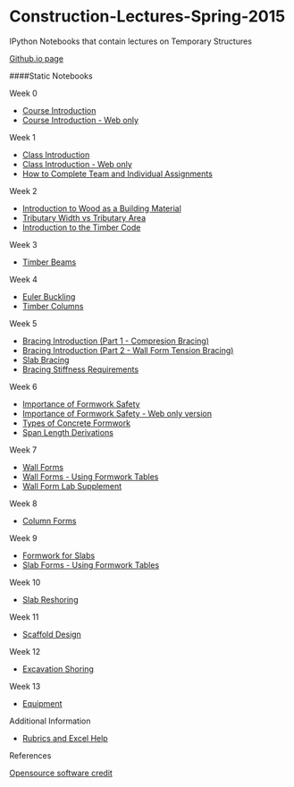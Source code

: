 Construction-Lectures-Spring-2015
=====================

IPython Notebooks that contain lectures on Temporary Structures

[Github.io page](http://damontallen.github.io/Construction-Lectures-Fall-2014/)

####Static Notebooks

Week 0

* [Course Introduction](http://nbviewer.jupyter.org/github/damontallen/Construction-Lectures-Fall-2014/blob/master/Week%200%20-%20Greetings.ipynb)
* [Course Introduction - Web only](http://nbviewer.jupyter.org/github/damontallen/Construction-Lectures-Fall-2014/blob/master/Week%200%20-%20Greetings%20-%20Web%20only.ipynb)
                        
Week 1

* [Class Introduction](http://nbviewer.jupyter.org/urls/raw.github.com/damontallen/Construction-Lectures-Fall-2014/master/Week%201%20-%20Class%20Introduction.ipynb)
* [Class Introduction - Web only](http://nbviewer.jupyter.org/urls/raw.github.com/damontallen/Construction-Lectures-Fall-2014/master/Week%201%20-%20Class%20Introduction%20-%20Web%20only.ipynb)
* [How to Complete Team and Individual Assignments](http://nbviewer.jupyter.org/github/damontallen/Construction-Lectures-Fall-2014/blob/master/Week%201%20-%20How%20to%20Complete%20Team%20and%20Individual%20Assignments.ipynb)

Week 2

* [Introduction to Wood as a Building Material](http://nbviewer.jupyter.org/urls/raw.github.com/damontallen/Construction-Lectures-Fall-2014/master/Week%202%20-%20Introduction%20to%20Wood%20as%20a%20Building%20Material.ipynb)
* [Tributary Width vs Tributary Area](http://nbviewer.jupyter.org/github/damontallen/Construction-Lectures-Fall-2014/blob/master/Week%202%20-%20Tributary%20Width%20vs%20Tributary%20Area.ipynb)
* [Introduction to the Timber Code](http://nbviewer.jupyter.org/github/damontallen/Construction-Lectures-Fall-2014/blob/master/Week%202%20-%20Introduction%20to%20Timber%20NDS.ipynb)

Week 3

* [Timber Beams](http://nbviewer.jupyter.org/github/damontallen/Construction-Lectures-Fall-2014/blob/master/Week%203%20-%20Timber%20Beam%20Lecture.ipynb)

Week 4

* <a href="http://nbviewer.jupyter.org/github/damontallen/Construction-Lectures-Fall-2014/blob/master/Week%204%20-%20Euler%20Buckling.ipynb">Euler Buckling</a>
* [Timber Columns](http://nbviewer.jupyter.org/github/damontallen/Construction-Lectures-Fall-2014/blob/master/Week%204%20-%20Timber%20Column%20Lecture.ipynb)

Week 5

* <a href="http://nbviewer.jupyter.org/github/damontallen/Construction-Lectures-Fall-2014/blob/master/Week%205%20-%20Braced%20Wall%20(Part%20-%201%20Compression%20Bracing).ipynb">Bracing Introduction (Part 1 - Compresion Bracing)</a>
* <a href="http://nbviewer.jupyter.org/github/damontallen/Construction-Lectures-Fall-2014/blob/master/Week%205%20-%20Braced%20Wall%20(Part%20-%202%20Tension%20Bracing%20with%20Fasteners)%20.ipynb">Bracing Introduction (Part 2 - Wall Form Tension Bracing)</a>
* [Slab Bracing](http://nbviewer.jupyter.org/github/damontallen/Construction-Lectures-Fall-2014/blob/master/Week%205%20-%20Slab%20Braces.ipynb)
* <a href="http://nbviewer.jupyter.org/github/damontallen/Construction-Lectures-Fall-2014/blob/master/Week%205%20-%20Bracing%20Stiffness%20Requirements.ipynb">Bracing Stiffness Requirements</a>

Week 6

* <a href="http://nbviewer.jupyter.org/github/damontallen/Construction-Lectures-Fall-2014/blob/master/Week%206%20-%20Importance%20of%20Formwork%20Safety.ipynb">Importance of Formwork Safety</a>
* <a href="http://nbviewer.jupyter.org/github/damontallen/Construction-Lectures-Fall-2014/blob/master/Week%206%20-%20Importance%20of%20Formwork%20Safety%20-%20Web%20only.ipynb">Importance of Formwork Safety - Web only version</a>
* <a href="http://nbviewer.jupyter.org/github/damontallen/Construction-Lectures-Fall-2014/blob/master/Week%206%20-%20Types%20of%20Concrete%20Form%20Work.ipynb">Types of Concrete Formwork</a>
* <a href="http://nbviewer.jupyter.org/github/damontallen/Construction-Lectures-Fall-2014/blob/master/Week%206%20-%20Span%20Length%20Derivations.ipynb">Span Length Derivations</a>

Week 7

* <a href="http://nbviewer.jupyter.org/urls/raw.githubusercontent.com/damontallen/Construction-Lectures-Fall-2014/master/Week%207%20-%20Wall%20Forms.ipynb">Wall Forms</a>
* <a href="http://nbviewer.jupyter.org/urls/raw.githubusercontent.com/damontallen/Construction-Lectures-Fall-2014/master/Week%207%20-%20Wall%20Forms%20-%20Using%20Tables.ipynb">Wall Forms - Using Formwork Tables</a>
* <a href="http://nbviewer.jupyter.org/github/damontallen/Construction-Lectures-Fall-2014/blob/master/Week%207%20-%20Wall%20Form%20Lab%20Supplement.ipynb">Wall Form Lab Supplement</a>

Week 8

* <a href="http://nbviewer.jupyter.org/urls/raw.githubusercontent.com/damontallen/Construction-Lectures-Fall-2014/master/Week%208%20-%20Column%20Forms.ipynb">Column Forms</a>

Week 9

* <a href="http://nbviewer.jupyter.org/urls/raw.githubusercontent.com/damontallen/Construction-Lectures-Fall-2014/master/Week%209%20-%20Slab%20Forms.ipynb">Formwork for Slabs</a>
* <a href="http://nbviewer.jupyter.org/urls/raw.githubusercontent.com/damontallen/Construction-Lectures-Fall-2014/master/Week%209%20-%20Slab%20Forms%20-%20Using%20Tables.ipynb">Slab Forms - Using Formwork Tables</a>

Week 10

* <a href="http://nbviewer.jupyter.org/urls/raw.githubusercontent.com/damontallen/Construction-Lectures-Fall-2014/master/Week%2010%20-%20Reshoring.ipynb">Slab Reshoring</a>

Week 11

* <a href="http://nbviewer.jupyter.org/urls/raw.githubusercontent.com/damontallen/Construction-Lectures-Fall-2014/master/Week%2011%20-%20Scaffolding.ipynb">Scaffold Design</a>


Week 12

* <a href="http://nbviewer.jupyter.org/urls/raw.githubusercontent.com/damontallen/Construction-Lectures-Fall-2014/master/Week%2012%20-%20Excavation.ipynb">Excavation Shoring</a>


Week 13

* <a href="http://nbviewer.jupyter.org/urls/raw.githubusercontent.com/damontallen/Construction-Lectures-Fall-2014/master/Week%2013%20-%20Equipment.ipynb">Equipment</a>


Additional Information

* [Rubrics and Excel Help](http://nbviewer.jupyter.org/github/damontallen/Construction-Lectures-Fall-2014/blob/master/Rubrics%20and%20Excel%20Help.ipynb)

References

 <a href="http://nbviewer.jupyter.org/github/damontallen/Construction-Lectures-Fall-2014/blob/master/Resources.ipynb">Opensource software credit</a>
